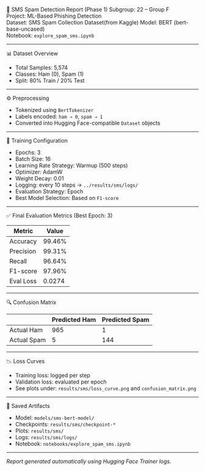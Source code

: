 📄 SMS Spam Detection Report (Phase 1)
Subgroup: 22 – Group F  
Project: ML-Based Phishing Detection  
Dataset: SMS Spam Collection Dataset(from Kaggle)
Model: BERT (bert-base-uncased)  
Notebook: `explore_spam_sms.ipynb`

---

📊 Dataset Overview

- Total Samples: 5,574
- Classes: Ham (0), Spam (1)
- Split: 80% Train / 20% Test

---

⚙️ Preprocessing

- Tokenized using `BertTokenizer`
- Labels encoded: `ham → 0`, `spam → 1`
- Converted into Hugging Face-compatible `Dataset` objects

---

🧠 Training Configuration

- Epochs: 3
- Batch Size: 16
- Learning Rate Strategy: Warmup (500 steps)
- Optimizer: AdamW
- Weight Decay: 0.01
- Logging: every 10 steps → `../results/sms/logs/`
- Evaluation Strategy: Epoch
- Best Model Selection: Based on `F1-score`

---

✅ Final Evaluation Metrics (Best Epoch: 3)

| Metric    | Value  |
| --------- | ------ |
| Accuracy  | 99.46% |
| Precision | 99.31% |
| Recall    | 96.64% |
| F1-score  | 97.96% |
| Eval Loss | 0.0274 |

---

🔍 Confusion Matrix

|             | Predicted Ham | Predicted Spam |
| ----------- | ------------- | -------------- |
| Actual Ham  | 965           | 1              |
| Actual Spam | 5             | 144            |

---

📉 Loss Curves

- Training loss: logged per step
- Validation loss: evaluated per epoch
- See plots under: `results/sms/loss_curve.png` and `confusion_matrix.png`

---

📁 Saved Artifacts

- Model: `models/sms-bert-model/`
- Checkpoints: `results/sms/checkpoint-*`
- Plots: `results/sms/`
- Logs: `results/sms/logs/`
- Notebook: `notebooks/explore_spam_sms.ipynb`

---

_Report generated automatically using Hugging Face Trainer logs._
